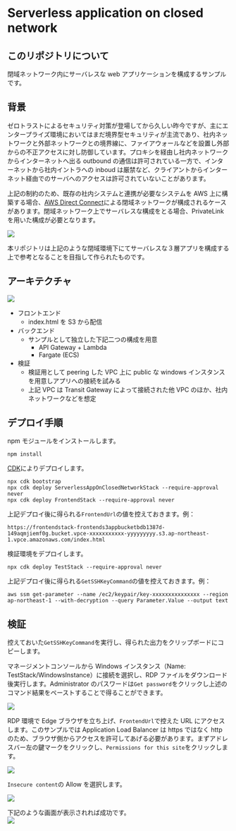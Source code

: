 # Serverless application on closed network

## このリポジトリについて

閉域ネットワーク内にサーバレスな web アプリケーションを構成するサンプルです。

## 背景

ゼロトラストによるセキュリティ対策が登場してから久しい昨今ですが、主にエンタープライズ環境においてはまだ境界型セキュリティが主流であり、社内ネットワークと外部ネットワークとの境界線に、ファイアウォールなどを設置し外部からの不正アクセスに対し防御しています。プロキシを経由し社内ネットワークからインターネットへ出る outbound の通信は許可されている一方で、インターネットから社内イントラへの inboud は厳禁など、クライアントからインターネット経由でのサーバへのアクセスは許可されていないことがあります。

上記の制約のため、既存の社内システムと連携が必要なシステムを AWS 上に構築する場合、[AWS Direct Connect](https://aws.amazon.com/jp/directconnect/)による閉域ネットワークが構成されるケースがあります。閉域ネットワーク上でサーバレスな構成をとる場合、PrivateLink を用いた構成が必要となります。

![](./imgs/background.png)

本リポジトリは上記のような閉域環境下にてサーバレスな３層アプリを構成する上で参考となることを目指して作られたものです。

## アーキテクチャ

![](./imgs/arch.png)

- フロントエンド
  - index.html を S3 から配信
- バックエンド
  - サンプルとして独立した下記二つの構成を用意
    - API Gateway + Lambda
    - Fargate (ECS)
- 検証
  - 検証用として peering した VPC 上に public な windows インスタンスを用意しアプリへの接続を試みる
  - 上記 VPC は Transit Gateway によって接続された他 VPC のほか、社内ネットワークなどを想定

## デプロイ手順

npm モジュールをインストールします。

```
npm install
```

[CDK](https://aws.amazon.com/jp/cdk/)によりデプロイします。

```
npx cdk bootstrap
npx cdk deploy ServerlessAppOnClosedNetworkStack --require-approval never
npx cdk deploy FrontendStack --require-approval never
```

上記デプロイ後に得られる`FrontendUrl`の値を控えておきます。例：

```
https://frontendstack-frontends3appbucketbdb1387d-149aqmjiemf0g.bucket.vpce-xxxxxxxxxxx-yyyyyyyyy.s3.ap-northeast-1.vpce.amazonaws.com/index.html
```

検証環境をデプロイします。

```
npx cdk deploy TestStack --require-approval never
```

上記デプロイ後に得られる`GetSSHKeyCommand`の値を控えておきます。例：

```
aws ssm get-parameter --name /ec2/keypair/key-xxxxxxxxxxxxxxx --region ap-northeast-1 --with-decryption --query Parameter.Value --output text
```

## 検証

控えておいた`GetSSHKeyCommand`を実行し、得られた出力をクリップボードにコピーします。

マネージメントコンソールから Windows インスタンス（Name: TestStack/WindowsInstance）に接続を選択し、RDP ファイルをダウンロード後実行します。Administrator のパスワードは`Get password`をクリックし上述のコマンド結果をペーストすることで得ることができます。

![](imgs/rdp.png)

RDP 環境で Edge ブラウザを立ち上げ、`FrontendUrl`で控えた URL にアクセスします。このサンプルでは Application Load Balancer は https ではなく http のため、ブラウザ側からアクセスを許可してあげる必要があります。まずアドレスバー左の鍵マークをクリックし、`Permissions for this site`をクリックします。

![](imgs/permission.png)

`Insecure content`の Allow を選択します。

![](imgs/insecure_content.png)

下記のような画面が表示されれば成功です。  
![](imgs/screenshot.png)
